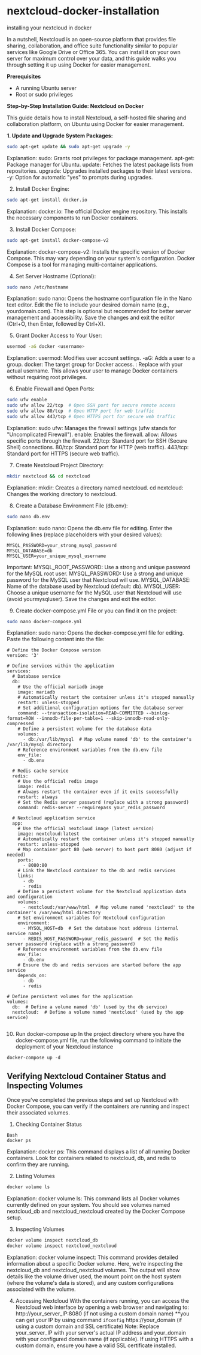 # nextcloud-docker-installation
installing your nextcloud in docker

In a nutshell, Nextcloud is an open-source platform that provides file sharing, collaboration, and office suite functionality similar to popular services like Google Drive or Office 365. You can install it on your own server for maximum control over your data, and this guide walks you through setting it up using Docker for easier management.


**Prerequisites**

- A running Ubuntu server
- Root or sudo privileges

**Step-by-Step Installation Guide: Nextcloud on Docker**

This guide details how to install Nextcloud, a self-hosted file sharing and collaboration platform, on Ubuntu using Docker for easier management.

**1. Update and Upgrade System Packages:**

```bash
sudo apt-get update && sudo apt-get upgrade -y
```
Explanation:
sudo: Grants root privileges for package management.
apt-get: Package manager for Ubuntu.
update: Fetches the latest package lists from repositories.
upgrade: Upgrades installed packages to their latest versions.
-y: Option for automatic "yes" to prompts during upgrades.


2. Install Docker Engine:
```Bash
sudo apt-get install docker.io
```
Explanation:
docker.io: The official Docker engine repository.
This installs the necessary components to run Docker containers.

3. Install Docker Compose:
```Bash
sudo apt-get install docker-compose-v2
```
Explanation:
docker-compose-v2: Installs the specific version of Docker Compose. This may vary depending on your system's configuration.
Docker Compose is a tool for managing multi-container applications.


4. Set Server Hostname (Optional):
```Bash
sudo nano /etc/hostname
```
Explanation:
sudo nano: Opens the hostname configuration file in the Nano text editor.
Edit the file to include your desired domain name (e.g., yourdomain.com).
This step is optional but recommended for better server management and accessibility.
Save the changes and exit the editor (Ctrl+O, then Enter, followed by Ctrl+X).

5. Grant Docker Access to Your User:
```Bash
usermod -aG docker <username>
```
Explanation:
usermod: Modifies user account settings.
-aG: Adds a user to a group.
docker: The target group for Docker access.
<username>: Replace with your actual username.
This allows your user to manage Docker containers without requiring root privileges.

6. Enable Firewall and Open Ports:
```Bash
sudo ufw enable
sudo ufw allow 22/tcp  # Open SSH port for secure remote access
sudo ufw allow 80/tcp  # Open HTTP port for web traffic
sudo ufw allow 443/tcp # Open HTTPS port for secure web traffic
```
Explanation:
sudo ufw: Manages the firewall settings (ufw stands for "Uncomplicated Firewall").
enable: Enables the firewall.
allow: Allows specific ports through the firewall.
22/tcp: Standard port for SSH (Secure Shell) connections.
80/tcp: Standard port for HTTP (web traffic).
443/tcp: Standard port for HTTPS (secure web traffic).

7. Create Nextcloud Project Directory:
```Bash
mkdir nextcloud && cd nextcloud
```
Explanation:
mkdir: Creates a directory named nextcloud.
cd nextcloud: Changes the working directory to nextcloud.

8. Create a Database Environment File (db.env):
```Bash
sudo nano db.env
```
Explanation:
sudo nano: Opens the db.env file for editing.
Enter the following lines (replace placeholders with your desired values):
```MYSQL_ROOT_PASSWORD=your_strong_root_password
MYSQL_PASSWORD=your_strong_mysql_password
MYSQL_DATABASE=db
MYSQL_USER=your_unique_mysql_username
```
Important:
MYSQL_ROOT_PASSWORD: Use a strong and unique password for the MySQL root user.
MYSQL_PASSWORD: Use a strong and unique password for the MySQL user that Nextcloud will use.
MYSQL_DATABASE: Name of the database used by Nextcloud (default: db).
MYSQL_USER: Choose a unique username for the MySQL user that Nextcloud will use (avoid yourmysqluser).
Save the changes and exit the editor.

9. Create docker-compose.yml File or you can find it on the project:
```Bash
sudo nano docker-compose.yml
```
Explanation:
sudo nano: Opens the docker-compose.yml file for editing.
Paste the following content into the file:

```
# Define the Docker Compose version
version: '3'

# Define services within the application
services:
  # Database service
  db:
    # Use the official mariadb image
    image: mariadb
    # Automatically restart the container unless it's stopped manually
    restart: unless-stopped
    # Set additional configuration options for the database server
    command: --transaction-isolation=READ-COMMITTED --binlog-format=ROW --innodb-file-per-table=1 --skip-innodb-read-only-compressed
    # Define a persistent volume for the database data
    volumes:
      - db:/var/lib/mysql  # Map volume named 'db' to the container's /var/lib/mysql directory
    # Reference environment variables from the db.env file
    env_file:
      - db.env

  # Redis cache service
  redis:
    # Use the official redis image
    image: redis
    # Always restart the container even if it exits successfully
    restart: always
    # Set the Redis server password (replace with a strong password)
    command: redis-server --requirepass your_redis_password

  # Nextcloud application service
  app:
    # Use the official nextcloud image (latest version)
    image: nextcloud:latest
    # Automatically restart the container unless it's stopped manually
    restart: unless-stopped
    # Map container port 80 (web server) to host port 8080 (adjust if needed)
    ports:
      - 8080:80
    # Link the Nextcloud container to the db and redis services
    links:
      - db
      - redis
    # Define a persistent volume for the Nextcloud application data and configuration
    volumes:
      - nextcloud:/var/www/html  # Map volume named 'nextcloud' to the container's /var/www/html directory
    # Set environment variables for Nextcloud configuration
    environment:
      - MYSQL_HOST=db  # Set the database host address (internal service name)
      - REDIS_HOST_PASSWORD=your_redis_password  # Set the Redis server password (replace with a strong password)
    # Reference environment variables from the db.env file
    env_file:
      - db.env
    # Ensure the db and redis services are started before the app service
    depends_on:
      - db
      - redis

# Define persistent volumes for the application
volumes:
  db:  # Define a volume named 'db' (used by the db service)
  nextcloud:  # Define a volume named 'nextcloud' (used by the app service)


```


10. Run docker-compose up
In the project directory where you have the docker-compose.yml file, run the following command to initiate the deployment of your Nextcloud instance
```
docker-compose up -d
```


## Verifying Nextcloud Container Status and Inspecting Volumes

Once you've completed the previous steps and set up Nextcloud with Docker Compose, you can verify if the containers are running and inspect their associated volumes.

1. Checking Container Status
```
Bash
docker ps
```
Explanation:
docker ps: This command displays a list of all running Docker containers. Look for containers related to nextcloud, db, and redis to confirm they are running.

2. Listing Volumes
```Bash
docker volume ls
```
Explanation:
docker volume ls: This command lists all Docker volumes currently defined on your system. You should see volumes named nextcloud_db and nextcloud_nextcloud created by the Docker Compose setup.

3. Inspecting Volumes
```Bash
docker volume inspect nextcloud_db
docker volume inspect nextcloud_nextcloud
```
Explanation:
docker volume inspect: This command provides detailed information about a specific Docker volume. Here, we're inspecting the nextcloud_db and nextcloud_nextcloud volumes.
The output will show details like the volume driver used, the mount point on the host system (where the volume's data is stored), and any custom configurations associated with the volume.

4. Accessing Nextcloud
With the containers running, you can access the Nextcloud web interface by opening a web browser and navigating to:
http://your_server_IP:8080 (if not using a custom domain name) **you can get your IP by using command ```ifconfig```
https://your_domain (if using a custom domain and SSL certificate)
Note: Replace your_server_IP with your server's actual IP address and your_domain with your configured domain name (if applicable). If using HTTPS with a custom domain, ensure you have a valid SSL certificate installed.
